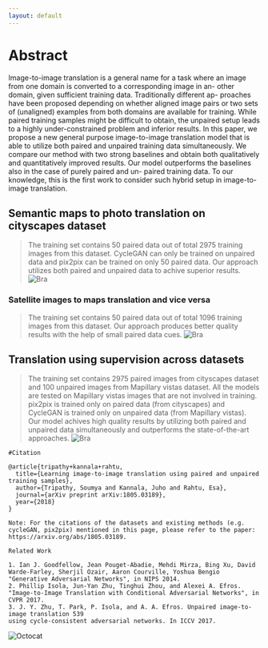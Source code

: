 ```yaml
---
layout: default
---
```

# Abstract

Image-to-image translation is a general name for a task where
an image from one domain is converted to a corresponding image in an-
other domain, given sufficient training data. Traditionally different ap-
proaches have been proposed depending on whether aligned image pairs
or two sets of (unaligned) examples from both domains are available for
training. While paired training samples might be difficult to obtain, the
unpaired setup leads to a highly under-constrained problem and inferior
results. In this paper, we propose a new general purpose image-to-image
translation model that is able to utilize both paired and unpaired training
data simultaneously. We compare our method with two strong baselines
and obtain both qualitatively and quantitatively improved results. Our
model outperforms the baselines also in the case of purely paired and un-
paired training data. To our knowledge, this is the first work to consider
such hybrid setup in image-to-image translation.
## Semantic maps to photo translation on cityscapes dataset

> The training set contains 50 paired data out of total 2975 training images from this dataset.
> CycleGAN can only be trained on unpaired data and pix2pix can be trained on only 50 paired data.
> Our approach utilizes both paired and unpaired data to achive superior results.
![Bra](https://github.com/Blade6570/paired_and_unpaired/blob/master/com1.png?raw=true "Input Image")

### Satellite images to maps translation and vice versa
> The training set contains 50 paired data out of total 1096 training images from this dataset.
> Our approach produces better quality results with the help of small paired data cues.
![Bra](https://github.com/Blade6570/paired_and_unpaired/blob/master/comp2.png?raw=true "map Image")

## Translation using supervision across datasets
> The training set contains 2975 paired images from cityscapes dataset and 100 unpaired images from
Mapillary vistas dataset. All the models are tested on Mapillary vistas images that are
not involved in training.
> pix2pix is trained only on paired data (from cityscapes) and CycleGAN is trained only on unpaired data (from Mapillary vistas).
> Our model achives high quality results by utilizing both paired and unpaired data simultaneously and outperforms the state-of-the-art approaches.
![Bra](https://github.com/Blade6570/paired_and_unpaired/blob/master/comp3.png?raw=true "mapo Image")

```
#Citation 

@article{tripathy+kannala+rahtu,
  title={Learning image-to-image translation using paired and unpaired training samples},
  author={Tripathy, Soumya and Kannala, Juho and Rahtu, Esa},
  journal={arXiv preprint arXiv:1805.03189},
  year={2018}
}

```

```
Note: For the citations of the datasets and existing methods (e.g. cycleGAN, pix2pix) mentioned in this page, please refer to the paper: https://arxiv.org/abs/1805.03189. 
```
```
Related Work

1. Ian J. Goodfellow, Jean Pouget-Abadie, Mehdi Mirza, Bing Xu, David Warde-Farley, Sherjil Ozair, Aaron Courville, Yoshua Bengio "Generative Adversarial Networks", in NIPS 2014. 
2. Phillip Isola, Jun-Yan Zhu, Tinghui Zhou, and Alexei A. Efros. "Image-to-Image Translation with Conditional Adversarial Networks", in CVPR 2017.
3. J. Y. Zhu, T. Park, P. Isola, and A. A. Efros. Unpaired image-to-image translation 539
using cycle-consistent adversarial networks. In ICCV 2017.
```

![Octocat](https://github.com/Blade6570/paired_and_unpaired/blob/master/tut.jpeg?raw=true "tutImage")


